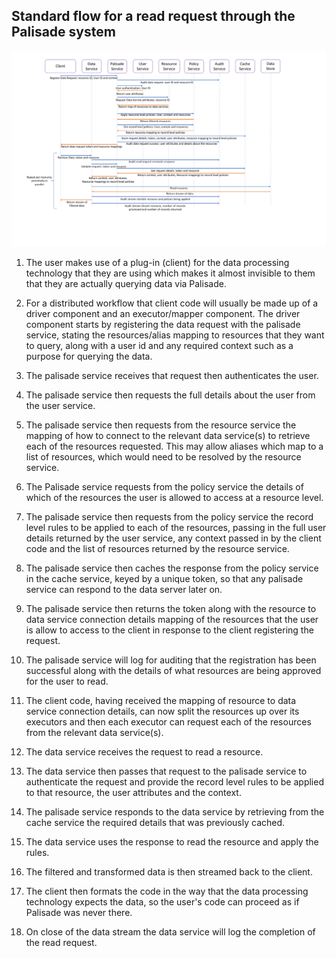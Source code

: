 ## Standard flow for a read request through the Palisade system

![picture](../img/sequence.png)

1. The user makes use of a plug-in (client) for the data processing technology that they are using which makes it almost invisible to them that they are actually querying data via Palisade.

1. For a distributed workflow that client code will usually be made up of a driver component and an executor/mapper component. The driver component starts by registering the data request with the 
palisade service, stating the resources/alias mapping to resources that they want to query, along with a user id and any required context such as a purpose for querying the data.

1. The palisade service receives that request then authenticates the user.

1. The palisade service then requests the full details about the user from the user service.

1. The palisade service then requests from the resource service the mapping of how to connect to the relevant data service(s) to retrieve each of the resources requested. This may allow aliases which map to a list of resources, 
which would need to be resolved by the resource service.

1. The Palisade service requests from the policy service the details of which of the resources the user is allowed to access at a resource level.

1. The palisade service then requests from the policy service the record level rules to be applied to each of the resources, passing in the full user details returned by the user service, 
any context passed in by the client code and the list of resources returned by the resource service.

1. The palisade service then caches the response from the policy service in the cache service, keyed by a unique token, so that any palisade service can respond to the data server later on.

1. The palisade service then returns the token along with the resource to data service connection details mapping of the resources that the user is allow to access to the client in response to the client registering the request.

1. The palisade service will log for auditing that the registration has been successful along with the details of what resources are being approved for the user to read.

1. The client code, having received the mapping of resource to data service connection details, can now split the resources up over its executors and then each executor can request each of the resources
from the relevant data service(s).

1. The data service receives the request to read a resource.

1. The data service then passes that request to the palisade service to authenticate the request and provide the record level rules to be applied to that resource, the user attributes and the context.

1. The palisade service responds to the data service by retrieving from the cache service the required details that was previously cached.

1. The data service uses the response to read the resource and apply the rules.

1. The filtered and transformed data is then streamed back to the client.

1. The client then formats the code in the way that the data processing technology expects the data, so the user's code can proceed as if Palisade was never there.

1. On close of the data stream the data service will log the completion of the read request.